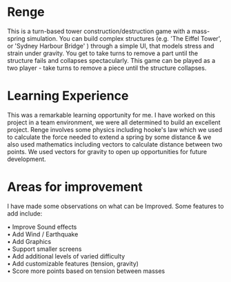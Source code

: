 # Renge
This is a turn-based tower construction/destruction game with a mass-spring simulation. You can build complex structures (e.g. 'The Eiffel Tower', or 'Sydney Harbour Bridge' ) through a simple UI, that models stress and strain under gravity. You get to take turns to remove a part until the structure fails and collapses spectacularly. This game can be played as a two player - take turns to remove a piece until the structure collapses.
 
# Learning Experience 
This was a remarkable learning opportunity for me. I have worked on this project in a team environment, we were all determined to build an excellent project. Renge involves some physics including hooke's law which we used to calculate the force needed to extend a spring by some distance &  we also used mathematics including vectors to calculate distance between two points. We used vectors for gravity to open up opportunities for future development.

# Areas for improvement
I have made some observations on what can be Improved. Some features to add include:

• Improve Sound effects <br> 
• Add Wind / Earthquake <br>
• Add Graphics  <br>
• Support smaller screens <br>
• Add additional levels of varied difficulty  <br>
• Add customizable features (tension, gravity) <br>
• Score more points based on tension between masses <br>

